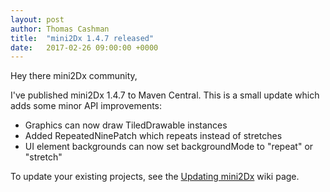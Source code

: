 ```yaml
---
layout: post
author: Thomas Cashman
title:  "mini2Dx 1.4.7 released"
date:   2017-02-26 09:00:00 +0000
---
```


Hey there mini2Dx community,

I've published mini2Dx 1.4.7 to Maven Central. This is a small update which adds some minor API improvements:

 * Graphics can now draw TiledDrawable instances
 * Added RepeatedNinePatch which repeats instead of stretches
 * UI element backgrounds can now set backgroundMode to "repeat" or "stretch"

To update your existing projects, see the [Updating mini2Dx](https://github.com/mini2Dx/mini2Dx/wiki/Updating-mini2Dx) wiki page.
<!--more-->